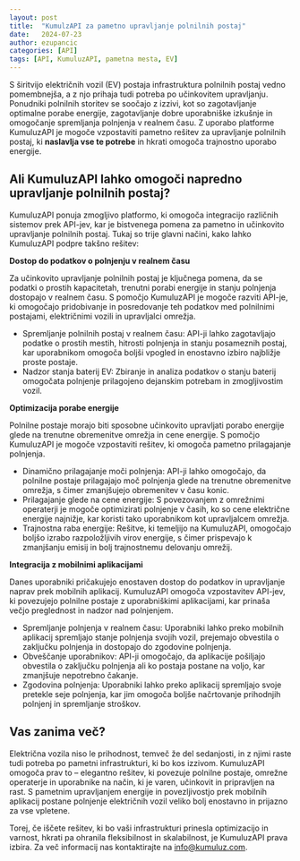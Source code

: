 ```yaml
---
layout: post
title:  "KumulzAPI za pametno upravljanje polnilnih postaj"
date:   2024-07-23
author: ezupancic
categories: [API]
tags: [API, KumuluzAPI, pametna mesta, EV]
---
```


S širitvijo električnih vozil (EV) postaja infrastruktura polnilnih postaj vedno pomembnejša, a z njo prihaja tudi potreba po učinkovitem upravljanju. Ponudniki polnilnih storitev se soočajo z izzivi, kot so zagotavljanje optimalne porabe energije, zagotavljanje dobre uporabniške izkušnje in omogočanje spremljanja polnjenja v realnem času. Z uporabo platforme KumuluzAPI je mogoče vzpostaviti pametno rešitev za upravljanje polnilnih postaj, ki **naslavlja vse te potrebe** in hkrati omogoča trajnostno uporabo energije.

<!--more-->



## Ali KumuluzAPI lahko omogoči napredno upravljanje polnilnih postaj?

KumuluzAPI ponuja zmogljivo platformo, ki omogoča integracijo različnih sistemov prek API-jev, kar je bistvenega pomena za pametno in učinkovito upravljanje polnilnih postaj. Tukaj so trije glavni načini, kako lahko KumuluzAPI podpre takšno rešitev:

**Dostop do podatkov o polnjenju v realnem času**

Za učinkovito upravljanje polnilnih postaj je ključnega pomena, da se podatki o prostih kapacitetah, trenutni porabi energije in stanju polnjenja dostopajo v realnem času. S pomočjo KumuluzAPI je mogoče razviti API-je, ki omogočajo pridobivanje in posredovanje teh podatkov med polnilnimi postajami, električnimi vozili in upravljalci omrežja.
- Spremljanje polnilnih postaj v realnem času: API-ji lahko zagotavljajo podatke o prostih mestih, hitrosti polnjenja in stanju posameznih postaj, kar uporabnikom omogoča boljši vpogled in enostavno izbiro najbližje proste postaje.
- Nadzor stanja baterij EV: Zbiranje in analiza podatkov o stanju baterij omogočata polnjenje prilagojeno dejanskim potrebam in zmogljivostim vozil.


**Optimizacija porabe energije**

Polnilne postaje morajo biti sposobne učinkovito upravljati porabo energije glede na trenutne obremenitve omrežja in cene energije. S pomočjo KumuluzAPI je mogoče vzpostaviti rešitev, ki omogoča pametno prilagajanje polnjenja.
- Dinamično prilagajanje moči polnjenja: API-ji lahko omogočajo, da polnilne postaje prilagajajo moč polnjenja glede na trenutne obremenitve omrežja, s čimer zmanjšujejo obremenitev v času konic.
- Prilagajanje glede na cene energije: S povezovanjem z omrežnimi operaterji je mogoče optimizirati polnjenje v časih, ko so cene električne energije najnižje, kar koristi tako uporabnikom kot upravljalcem omrežja.
- Trajnostna raba energije: Rešitve, ki temeljijo na KumuluzAPI, omogočajo boljšo izrabo razpoložljivih virov energije, s čimer prispevajo k zmanjšanju emisij in bolj trajnostnemu delovanju omrežij.

**Integracija z mobilnimi aplikacijami**

Danes uporabniki pričakujejo enostaven dostop do podatkov in upravljanje naprav prek mobilnih aplikacij. KumuluzAPI omogoča vzpostavitev API-jev, ki povezujejo polnilne postaje z uporabniškimi aplikacijami, kar prinaša večjo preglednost in nadzor nad polnjenjem.
- Spremljanje polnjenja v realnem času: Uporabniki lahko preko mobilnih aplikacij spremljajo stanje polnjenja svojih vozil, prejemajo obvestila o zaključku polnjenja in dostopajo do zgodovine polnjenja.
- Obveščanje uporabnikov: API-ji omogočajo, da aplikacije pošiljajo obvestila o zaključku polnjenja ali ko postaja postane na voljo, kar zmanjšuje nepotrebno čakanje.
- Zgodovina polnjenja: Uporabniki lahko preko aplikacij spremljajo svoje pretekle seje polnjenja, kar jim omogoča boljše načrtovanje prihodnjih polnjenj in spremljanje stroškov.


## Vas zanima več?
Električna vozila niso le prihodnost, temveč že del sedanjosti, in z njimi raste tudi potreba po pametni infrastrukturi, ki bo kos izzivom. KumuluzAPI omogoča prav to – elegantno rešitev, ki povezuje polnilne postaje, omrežne operaterje in uporabnike na način, ki je varen, učinkovit in pripravljen na rast. S pametnim upravljanjem energije in povezljivostjo prek mobilnih aplikacij postane polnjenje električnih vozil veliko bolj enostavno in prijazno za vse vpletene.

Torej, če iščete rešitev, ki bo vaši infrastrukturi prinesla optimizacijo in varnost, hkrati pa ohranila fleksibilnost in skalabilnost, je KumuluzAPI prava izbira. Za več informacij nas kontaktirajte na <info@kumuluz.com>.







